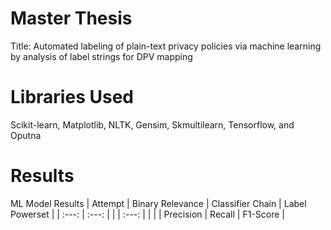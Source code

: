 # Master Thesis
Title: Automated labeling of plain-text privacy policies via machine learning by analysis of label strings for DPV mapping

# Libraries Used
Scikit-learn, Matplotlib, NLTK, Gensim, Skmultilearn, Tensorflow, and Oputna 

# Results 
ML Model Results
| Attempt |        Binary Relevance       | Classifier Chain | Label Powerset |
|  :---:  |    :---:  |        |          |       :---:      |                |
|         | Precision | Recall | F1-Score |



